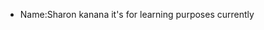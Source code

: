 - Name:Sharon kanana
it's for learning purposes currently 
<!---
Sharonmbabu/Sharonmbabu is a ✨ special ✨ repository because its `README.md` (this file) appears on your GitHub profile.
You can click the Preview link to take a look at your changes.
--->
